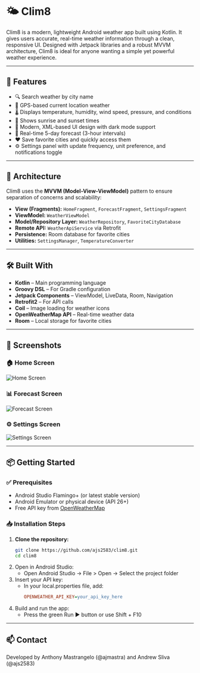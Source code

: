# 🌤️ Clim8

Clim8 is a modern, lightweight Android weather app built using Kotlin. It gives users accurate, real-time weather information through a clean, responsive UI. Designed with Jetpack libraries and a robust MVVM architecture, Clim8 is ideal for anyone wanting a simple yet powerful weather experience.

---

## 🚀 Features

- 🔍 Search weather by city name
- 📍 GPS-based current location weather
- 🌡️ Displays temperature, humidity, wind speed, pressure, and conditions
- 🌇 Shows sunrise and sunset times
- 🎨 Modern, XML-based UI design with dark mode support
- 🔄 Real-time 5-day forecast (3-hour intervals)
- ❤️ Save favorite cities and quickly access them
- ⚙️ Settings panel with update frequency, unit preference, and notifications toggle

---

## 🧱 Architecture

Clim8 uses the **MVVM (Model-View-ViewModel)** pattern to ensure separation of concerns and scalability:

- **View (Fragments):** `HomeFragment`, `ForecastFragment`, `SettingsFragment`
- **ViewModel:** `WeatherViewModel`
- **Model/Repository Layer:** `WeatherRepository`, `FavoriteCityDatabase`
- **Remote API:** `WeatherApiService` via Retrofit
- **Persistence:** Room database for favorite cities
- **Utilities:** `SettingsManager`, `TemperatureConverter`

---

## 🛠️ Built With

- **Kotlin** – Main programming language
- **Groovy DSL** – For Gradle configuration
- **Jetpack Components** – ViewModel, LiveData, Room, Navigation
- **Retrofit2** – For API calls
- **Coil** – Image loading for weather icons
- **OpenWeatherMap API** – Real-time weather data
- **Room** – Local storage for favorite cities

---

## 📱 Screenshots

### 🏠 Home Screen
![Home Screen](screenshots/homefrag.png)

### 📊 Forecast Screen
![Forecast Screen](screenshots/forecastfrag.png)

### ⚙️ Settings Screen
![Settings Screen](screenshots/settingsfrag.png)



---

## 📦 Getting Started

### ✅ Prerequisites

- Android Studio Flamingo+ (or latest stable version)
- Android Emulator or physical device (API 26+)
- Free API key from [OpenWeatherMap](https://openweathermap.org/api)

### 📥 Installation Steps

1. **Clone the repository:**
   ```bash
   git clone https://github.com/ajs2583/clim8.git
   cd clim8
2. Open in Android Studio:
   - Open Android Studio → File > Open → Select the project folder
3. Insert your API key:
   - In your local.properties file, add:
        ```ini
        OPENWEATHER_API_KEY=your_api_key_here
        ```
4. Build and run the app:
   - Press the green Run ▶️ button or use Shift + F10

---

## 📫 Contact
Developed by Anthony Mastrangelo (@ajmastra) and Andrew Sliva (@ajs2583)

